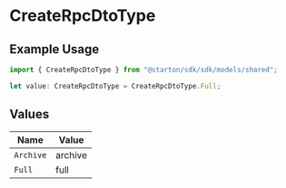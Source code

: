 # CreateRpcDtoType

## Example Usage

```typescript
import { CreateRpcDtoType } from "@starton/sdk/sdk/models/shared";

let value: CreateRpcDtoType = CreateRpcDtoType.Full;
```

## Values

| Name      | Value     |
| --------- | --------- |
| `Archive` | archive   |
| `Full`    | full      |